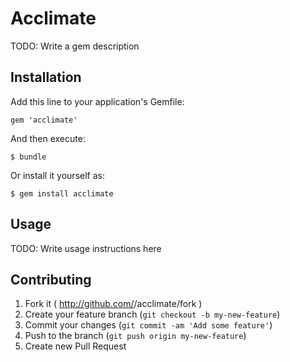 # Acclimate

TODO: Write a gem description

## Installation

Add this line to your application's Gemfile:

    gem 'acclimate'

And then execute:

    $ bundle

Or install it yourself as:

    $ gem install acclimate

## Usage

TODO: Write usage instructions here

## Contributing

1. Fork it ( http://github.com/<my-github-username>/acclimate/fork )
2. Create your feature branch (`git checkout -b my-new-feature`)
3. Commit your changes (`git commit -am 'Add some feature'`)
4. Push to the branch (`git push origin my-new-feature`)
5. Create new Pull Request
